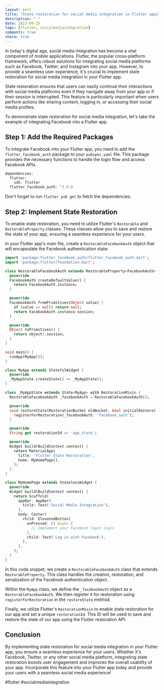 ```yaml
---
layout: post
title: "State restoration for social media integration in Flutter apps"
description: " "
date: 2023-09-15
tags: [flutter, socialmediaintegration]
comments: true
share: true
---
```


In today's digital age, social media integration has become a vital component of mobile applications. Flutter, the popular cross-platform framework, offers robust solutions for integrating social media platforms such as Facebook, Twitter, and Instagram into your app. However, to provide a seamless user experience, it's crucial to implement state restoration for social media integration in your Flutter app.

State restoration ensures that users can easily continue their interactions with social media platforms even if they navigate away from your app or if their session is interrupted. This feature is particularly important when users perform actions like sharing content, logging in, or accessing their social media profiles.

To demonstrate state restoration for social media integration, let's take the example of integrating Facebook into a Flutter app.

## Step 1: Add the Required Packages

To integrate Facebook into your Flutter app, you need to add the `flutter_facebook_auth` package to your `pubspec.yaml` file. This package provides the necessary functions to handle the login flow and access Facebook APIs.

```dart
dependencies:
  flutter:
    sdk: flutter
  flutter_facebook_auth: ^3.0.0
```

Don't forget to run `flutter pub get` to fetch the dependencies.

## Step 2: Implement State Restoration

To enable state restoration, you need to utilize Flutter's `Restorable` and `RestorableProperty` classes. These classes allow you to save and restore the state of your app, ensuring a seamless experience for your users.

In your Flutter app's main file, create a `RestorableFacebookAuth` object that will encapsulate the Facebook authentication state:

```dart
import 'package:flutter_facebook_auth/flutter_facebook_auth.dart';
import 'package:flutter/foundation.dart';

class RestorableFacebookAuth extends RestorableProperty<FacebookAuth> {
  @override
  FacebookAuth createDefaultValue() {
    return FacebookAuth.instance;
  }

  @override
  FacebookAuth fromPrimitives(Object value) {
    if (value == null) return null;
    return FacebookAuth.instance.session;
  }

  @override
  Object toPrimitives() {
    return object?.session;
  }
}

void main() {
  runApp(MyApp());
}

class MyApp extends StatefulWidget {
  @override
  _MyAppState createState() => _MyAppState();
}

class _MyAppState extends State<MyApp> with RestorationMixin {
  RestorableFacebookAuth _facebookAuth = RestorableFacebookAuth();

  @override
  void restoreState(RestorationBucket oldBucket, bool initialRestore) {
    registerForRestoration(_facebookAuth, 'facebook_auth');
  }

  @override
  String get restorationId => 'app_state';

  @override
  Widget build(BuildContext context) {
    return MaterialApp(
      title: 'Flutter State Restoration',
      home: MyHomePage(),
    );
  }
}

class MyHomePage extends StatelessWidget {
  @override
  Widget build(BuildContext context) {
    return Scaffold(
      appBar: AppBar(
        title: Text('Social Media Integration'),
      ),
      body: Center(
        child: ElevatedButton(
          onPressed: () async {
            // Implement your Facebook login logic
          },
          child: Text('Log in with Facebook'),
        ),
      ),
    );
  }
}
```

In this code snippet, we create a `RestorableFacebookAuth` class that extends `RestorableProperty`. This class handles the creation, restoration, and serialization of the Facebook authentication object.

Within the `MyApp` class, we define the `_facebookAuth` object as a `RestorableFacebookAuth`. We then register it for restoration using `registerForRestoration` in the `restoreState` method.

Finally, we utilize Flutter's `RestorationMixin` to enable state restoration for our app and set a unique `restorationId`. This ID will be used to save and restore the state of our app using the Flutter restoration API.

## Conclusion

By implementing state restoration for social media integration in your Flutter app, you ensure a seamless experience for your users. Whether it's Facebook, Twitter, or any other social media platform, integrating state restoration boosts user engagement and improves the overall usability of your app. Incorporate this feature into your Flutter app today and provide your users with a seamless social media experience!

#flutter #socialmediaintegration